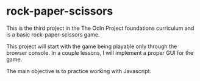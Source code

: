 # rock-paper-scissors
This is the third project in the The Odin Project foundations curriculum and is a basic rock-paper-scissors game. 

This project will start with the game being playable only through the browser console. In a couple lessons, I will implement a proper GUI for the game.

The main objective is to practice working with Javascript.